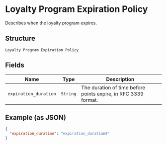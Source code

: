
# Loyalty Program Expiration Policy

Describes when the loyalty program expires.

## Structure

`Loyalty Program Expiration Policy`

## Fields

| Name | Type | Description |
|  --- | --- | --- |
| `expiration_duration` | `String` | The duration of time before points expire, in RFC 3339 format. |

## Example (as JSON)

```json
{
  "expiration_duration": "expiration_duration8"
}
```

